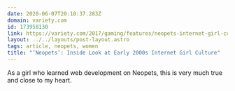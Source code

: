 ```yaml
---
date: 2020-06-07T20:10:37.283Z
domain: variety.com
id: 173958130
link: https://variety.com/2017/gaming/features/neopets-internet-girl-culture-1202897761/
layout: ../../layouts/post-layout.astro
tags: article, neopets, women
title: "‘Neopets’: Inside Look at Early 2000s Internet Girl Culture"
---
```


As a girl who learned web development on Neopets, this is very much true and close to my heart.
